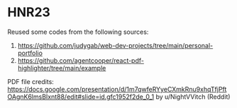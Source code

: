 # HNR23
Reused some codes from the following sources:
1. https://github.com/judygab/web-dev-projects/tree/main/personal-portfolio
2. https://github.com/agentcooper/react-pdf-highlighter/tree/main/example

PDF file credits:
https://docs.google.com/presentation/d/1m7qwfeRYyeCXmkRnu9xhqTfjPftOAgnK6lmsBIxnt88/edit#slide=id.gfc1952f2de_0_1 by u/NightVVitch (Reddit)
